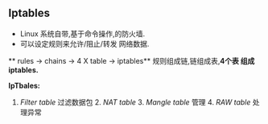 ## Iptables

- Linux 系统自带,基于命令操作,的防火墙.
- 可以设定规则来允许/阻止/转发 网络数据.

** rules  → chains →   4 X table   → iptables**
  规则组成链,链组成表,**4个表 组成iptables.**

**IpTbales:** 

1. *Filter  table*  过滤数据包
	2. *NAT     table* 
	3. *Mangle  table*  管理
	4. *RAW     table*  处理异常



